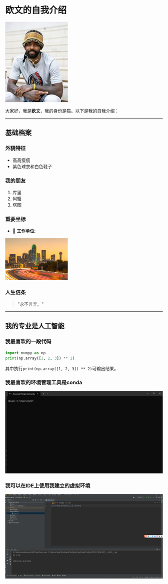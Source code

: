 # 欧文的自我介绍

<img src="https://github.com/wybhh111/GitDemo/blob/master/images/_20241024162514.jpg" width="200" alt="TOM形象">

大家好，我是**欧文**，我的身份是猫。以下是我的自我介绍：

---

## 基础档案 

### 外貌特征 
- 高高瘦瘦
- 紫色球衣和白色鞋子

### 我的朋友
1. 库里
2. 阿蟹
3. 塔图

### 重要坐标
- 🏢 **工作单位**: 
<img src="https://github.com/wybhh111/GitDemo/blob/master/images/3584.jpg_wh860.jpg" width="200" alt="TOM形象">

### 人生信条
> "永不言弃。"
---

## 我的专业是人工智能
### 我最喜欢的一段代码

```python
import numpy as np
print(np.array([1, 2, 3]) ** 2)
```
其中执行`print(np.array([1, 2, 3]) ** 2)`可输出结果。

### 我最喜欢的环境管理工具是conda
<img src="https://github.com/wybhh111/GitDemo/blob/master/images/2025-03-21%20211752.png" width="800" alt="截图一">

### 我可以在IDE上使用我建立的虚拟环境
<img src="https://github.com/wybhh111/GitDemo/blob/master/images/2025-03-21%20212410.png" width="800" alt="截图二">
